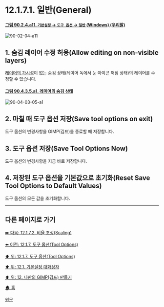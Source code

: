 # 12.1.7.1. 일반(General)

<a id="90-02-04-a11"></a>

#### [그림 90.2.4.a11. `기본설정` → `도구 옵션` → `일반` (Windows) (우리말)](./90-02-04-tool-options.md#90-02-04-a11)
![90-02-04-a11](https://github.com/wonder13662/gimp/assets/15767104/92b59858-2183-4041-8cbf-79e62762fd84)

## 1. 숨김 레이어 수정 허용(Allow editing on non-visible layers)
[레이어의 가시성](./08-01-01-04-visibility.md)이 없는 숨김 상태(레이어 독에서 눈 아이콘 꺼짐 상태)의 레이어를 수정할 수 있습니다.

<a id="90-04-03-05-a1"></a>

#### [그림 90.4.3.5.a1. 레이어의 숨김 상태](./90-04-0003-005-visibility.md#90-04-03-05-a1)
![90-04-03-05-a1](https://github.com/wonder13662/gimp/assets/15767104/5724d0c0-8444-4d84-a4b8-26dd4f15170c)

[comment]: <> (TODO 숨김 상태의 레이어 수정하는 영상 추가)

## 2. 마칠 때 도구 옵션 저장(Save tool options on exit)
도구 옵션의 변경사항을 GIMP(김프)를 종료할 때 저장합니다.

## 3. 도구 옵션 저장(Save Tool Options Now)
도구 옵션의 변경사항을 지금 바로 저장합니다.

## 4. 저장된 도구 옵션을 기본값으로 초기화(Reset Save Tool Options to Default Values)
도구 옵션의 모든 값을 초기화합니다.

***

## 다른 페이지로 가기

[➡️ 다음: 12.1.7.2. 비율 조정(Scaling)](./12-01-07-02-scaling.md)

[⬅️ 이전: 12.1.7. 도구 옵션(Tool Options)](./12-01-07-00-tool-options.md)

[⬆️ 위: 12.1.7. 도구 옵션(Tool Options)](./12-01-07-00-tool-options.md)

[⬆️ 위: 12.1. 기본설정 대화상자](./12-01-00-preference-dialog.md)

[⬆️ 위: 12. 나만의 GIMP(김프) 만들기](./12-00-enrich-my-gimp.md)

[🏠 홈](./00-home.md)

[원문](https://docs.gimp.org/2.10/ko/gimp-pimping.html#idm8260)
